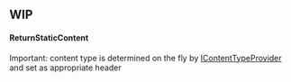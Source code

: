 ## WIP

#### ReturnStaticContent
Important: content type is determined on the fly by [IContentTypeProvider](https://learn.microsoft.com/en-us/dotnet/api/microsoft.aspnetcore.staticfiles.icontenttypeprovider?view=aspnetcore-7.0) and set as appropriate header